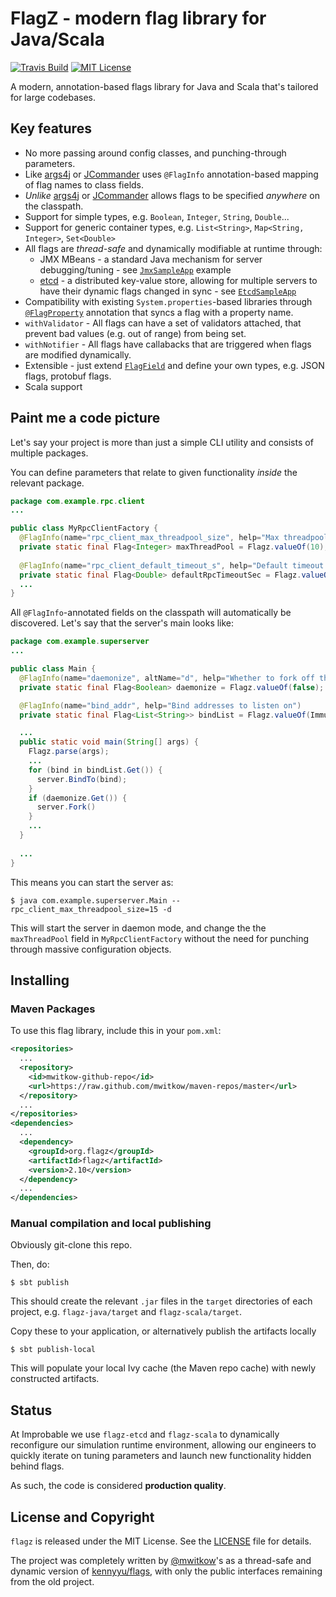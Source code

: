 
# FlagZ - modern flag library for Java/Scala

[![Travis Build](https://travis-ci.org/mwitkow/java-flagz.svg)](https://travis-ci.org/mwitkow/java-flagz)
[![MIT License](https://img.shields.io/badge/License-MIT-blue.svg)](LICENSE)

A modern, annotation-based flags library for Java and Scala that's tailored for large codebases.


## Key features

 * No more passing around config classes, and punching-through parameters.
 * Like [args4j](http://args4j.kohsuke.org/) or [JCommander](http://jcommander.org/) uses `@FlagInfo` annotation-based mapping of flag names to class fields.
 * *Unlike* [args4j](http://args4j.kohsuke.org/) or [JCommander](http://jcommander.org/) allows flags to be specified *anywhere* on the classpath.
 * Support for simple types, e.g. `Boolean`, `Integer`, `String`, `Double`...
 * Support for generic container types, e.g. `List<String>`, `Map<String, Integer>`, `Set<Double>`
 * All flags are *thread-safe* and dynamically modifiable at runtime through:
    - JMX MBeans - a standard Java mechanism for server debugging/tuning - see [`JmxSampleApp`](samples/src/main/java/org/flagz/samples/JmxSampleApp.java) example 
    - [etcd](https://coreos.com/etcd/docs/latest/getting-started-with-etcd.html) - a distributed key-value store, allowing for multiple servers to have their dynamic flags changed in sync - see [`EtcdSampleApp`](samples/src/main/java/org/flagz/samples/EtcdSampleApp.java)
 * Compatibility with existing `System.properties`-based libraries through [`@FlagProperty`](flagz-java/src/main/java/org/flagz/FlagProperty.java) annotation that syncs a flag with a property name.
 * `withValidator` - All flags can have a set of validators attached, that prevent bad values (e.g. out of range) from being set.
 * `withNotifier` - All flags have callabacks that are triggered when flags are modified dynamically.
 * Extensible - just extend [`FlagField`](flagz-java/src/main/java/org/flagz/FlagField.java) and define your own types, e.g. JSON flags, protobuf flags.
 * Scala support 
 

## Paint me a code picture

Let's say your project is more than just a simple CLI utility and consists of multiple packages.

You can define parameters that relate to given functionality *inside* the relevant package.
```java
package com.example.rpc.client
...

public class MyRpcClientFactory {
  @FlagInfo(name="rpc_client_max_threadpool_size", help="Max threadpool size for RPC client callbacks")
  private static final Flag<Integer> maxThreadPool = Flagz.valueOf(10);
  
  @FlagInfo(name="rpc_client_default_timeout_s", help="Default timeout (seconds) for RPCs.")
  private static final Flag<Double> defaultRpcTimeoutSec = Flagz.valueOf(1.5);
  ...
}
```

All `@FlagInfo`-annotated fields on the classpath will automatically be discovered. Let's say that the server's main 
looks like:


```java
package com.example.superserver
...

public class Main {
  @FlagInfo(name="daemonize", altName="d", help="Whether to fork off the process,")
  private static final Flag<Boolean> daemonize = Flagz.valueOf(false);

  @FlagInfo(name="bind_addr", help="Bind addresses to listen on")
  private static final Flag<List<String>> bindList = Flagz.valueOf(ImmutableList.of("0.0.0.0:80"));

  ...
  public static void main(String[] args) {
    Flagz.parse(args);
    ...
    for (bind in bindList.Get()) {
      server.BindTo(bind);
    }
    if (daemonize.Get()) {
      server.Fork()
    }
    ...
  }
  
  ...
}
```

This means you can start the server as:
  
    $ java com.example.superserver.Main --rpc_client_max_threadpool_size=15 -d
    
This will start the server in daemon mode, and change the  the `maxThreadPool` field in `MyRpcClientFactory` without 
the need for punching through massive configuration objects.


## Installing

### Maven Packages

To use this flag library, include this in your `pom.xml`:

```xml
<repositories>
  ...
  <repository>
    <id>mwitkow-github-repo</id>
    <url>https://raw.github.com/mwitkow/maven-repos/master</url>
  </repository>
  ...
</repositories>
<dependencies>
  ...
  <dependency>
    <groupId>org.flagz</groupId>
    <artifactId>flagz</artifactId>
    <version>2.10</version>
  </dependency>
  ...
</dependencies>
```    

### Manual compilation and local publishing

Obviously git-clone this repo.

Then, do:

    $ sbt publish

This should create the relevant `.jar` files in the `target` directories of each project, e.g. `flagz-java/target` and
`flagz-scala/target`.

Copy these to your application, or alternatively publish the artifacts locally

    $ sbt publish-local
    
This will populate your local Ivy cache (the Maven repo cache) with newly constructed artifacts.

## Status

At Improbable we use `flagz-etcd` and `flagz-scala` to dynamically reconfigure our simulation runtime environment, 
allowing our engineers to quickly iterate on tuning parameters and launch new functionality hidden behind flags.

As such, the code is considered **production quality**.


## License and Copyright

`flagz` is released under the MIT License. See the [LICENSE](LICENSE) file for details.

The project was completely written by [@mwitkow](https://github.com/mwitkow)'s as a thread-safe and dynamic
 version of [kennyyu/flags](https://github.com/kennyyu/flags), with only the public interfaces remaining from the old project.
